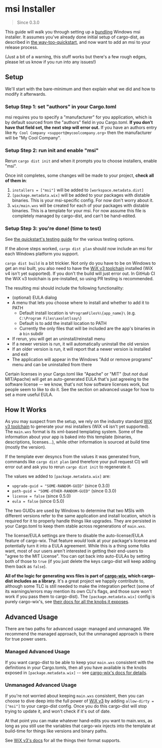 # msi Installer

> Since 0.3.0

<!-- toc -->

This guide will walk you through setting up a [bundling][] Windows msi installer. It assumes you've already done initial setup of cargo-dist, as described in [the way-too-quickstart][quickstart], and now want to add an msi to your release process.

(Just a bit of a warning, this stuff works but there's a few rough edges, please let us know if you run into any issues!)


## Setup

We'll start with the bare-minimum and then explain what we did and how to modify it afterwards.


### Setup Step 1: set "authors" in your Cargo.toml

msi requires you to specify a "manufacturer" for you application, which is by default sourced from the "authors" field in you Cargo.toml. **If you don’t have that field set, the next step will error out.** If you have an authors entry like `My Cool Company <support@mycoolcompany.org>` then the manufacturer will be "My Cool Company".


### Setup Step 2: run init and enable "msi"

Rerun `cargo dist init` and when it prompts you to choose installers, enable "msi".

Once init completes, some changes will be made to your project, **check all of them in**:

1. `installers = ["msi"]` will be added to `[workspace.metadata.dist]`
2. `[package.metadata.wix]` will be added to your packages with distable binaries. This is your msi-specific config. For now don't worry about it.
3. `wix/main.wxs` will be created for each of your packages with distable binaries. This is a template for your msi. For now assume this file is completely managed by cargo-dist, and can't be hand-edited.


### Setup Step 3: you're done! (time to test)

See [the quickstart's testing guide][testing] for the various testing options.

If the above steps worked, `cargo dist plan` should now include an msi for each Windows platform you support.

`cargo dist build` is a bit trickier. Not only do you have to be on Windows to get an msi built, you also need to have the [WiX v3 toolchain][wix3] installed (WiX v4 isn't yet supported). If you don't the build will just error out. In GitHub CI the WiX v3 toolchain is pre-installed, so using PR testing is recommended.

The resulting msi should include the following functionality:

* (optional) EULA dialog
* A menu that lets you choose where to install and whether to add it to PATH
    * Default install location is `%ProgramFiles%\{app_name}\` (e.g. `C:\Program Files\axolotlsay\`)
    * Default is to add the install location to PATH
    * Currently the only files that will be included are the app's binaries in a `bin` subdir
* If rerun, you will get an uninstall/reinstall menu
* If a newer version is run, it will automatically uninstall the old version
* If an older version is run, it will report that a newer version is installed and exit
* The application will appear in the Windows "Add or remove programs" menu and can be uninstalled from there

Certain licenses in your Cargo.toml like "Apache" or "MIT" (but *not* dual MIT/Apache) will get an auto-generated EULA that's just agreeing to the software license -- we know, that's not how software licenses work, but people seem to like to do it. See the section on advanced usage for how to set a more useful EULA.



## How It Works

As you may suspect from the setup, we rely on the industry standard [WiX v3 toolchain][wix3] to generate your msi installers (WiX v4 isn't yet supported). The `main.wxs` format is its xml-based templating system. Some of the information about your app is baked into this template (binaries, descriptions, licenses...), while other information is sourced at build time (mostly the version).

If the template ever desyncs from the values it was generated from, commands like `cargo dist plan` (and therefore your pull request CI) will error out and ask you to rerun `cargo dist init` to regenerate it.

The values we added to `[package.metadata.wix]` are:

* `upgrade-guid = "SOME-RANDOM-GUID"` (since 0.3.0)
* `path-guid = "SOME-OTHER-RANDOM-GUID"` (since 0.3.0)
* `license = false` (since 0.5.0)
* `eula = false` (since 0.5.0)

The two GUIDs are used by Windows to determine that two MSIs with different versions refer to the same application and install location, which is required for it to properly handle things like upgrades. They are persisted in your Cargo.toml to keep them stable across regenerations of `main.wxs`.

The license/EULA settings are there to disable the auto-license/EULA feature of cargo-wix. That feature *would* look at your package's license and potentially turn it into a EULA agreement. While this is a thing some folks want, most of our users aren't interested in getting their end-users to "agree to the MIT License". You can opt back into auto-EULAs by setting both of those to `true` (if you just delete the keys cargo-dist will keep adding them back as `false`).

**All of the logic for generating wxs files is part of [cargo-wix][], which cargo-dist includes as a library.** It's a great project we happily contribute to, although some TLC is still needed to make the integration perfect (some of its warnings/errors may mention its own CLI's flags, and those sure won't work if you pass them to cargo-dist). The `[package.metadata.wix]` config is purely cargo-wix's, see [their docs for all the knobs it exposes][cargo-wix].



## Advanced Usage

There are two paths for advanced usage: managed and unmanaged. We recommend the managed approach, but the unmanaged approach is there for true power users.

### Managed Advanced Usage

If you want cargo-dist to be able to keep your `main.wxs` consistent with the definitions in your Cargo.tomls, then all you have available is the knobs exposed in `[package.metadata.wix]` -- see [cargo-wix's docs for details][cargo-wix].

### Unmanaged Advanced Usage

If you're not worried about keeping `main.wxs` consistent, then you can choose to dive deep into the full power of [WiX v3][wix3] by adding `allow-dirty = ["msi"]` to your cargo-dist config. Once you do this cargo-dist will stop trying to update it, and won't check if it's out of date.

At that point you can make whatever hand-edits you want to main.wxs, as long as you still use the variables that cargo-wix injects into the template at build-time for things like versions and binary paths.

See [WiX v3's docs][wix3] for all the things their format supports.



[quickstart]: ../way-too-quickstart.md
[testing]: ../way-too-quickstart.md#test-it-out
[bundling]: ./index.md#bundling-installers

[cargo-wix]: https://volks73.github.io/cargo-wix/cargo_wix/
[wix3]: https://wixtoolset.org/docs/wix3/